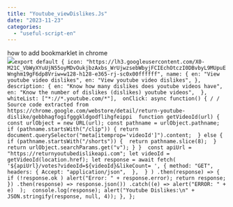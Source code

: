 ```yaml
---
title: "Youtube_viewDislikes.Js"
date: "2023-11-23"
categories: 
  - "useful-script-en"
---
```


how to add bookmarklet in chrome  
![](https://camo.githubusercontent.com/5f21e427a7d3ee887313a4f9b1ab033e6462db47ca299bf3f7e2d81a0ce854bd/68747470733a2f2f696d672e7765626e6f74732e636f6d2f323031392f30342f447261672d616e642d44726f702d4c696e6b732d696e2d4368726f6d652e706e67)`export default { icon: "https://lh3.googleusercontent.com/X0-M21C_VbWyXYuUjN55oyMDvOukjbzAxbs_WrUjwzsebWbyjFCIEchOtczI0DBvbyL9MUpuEWnghm19gF6dp8Vriw=w128-h128-e365-rj-sc0x00ffffff", name: { en: "View youtube video dislikes", en: "View youtube video dislikes", }, description: { en: "Know how many dislikes does youtube videos have",  en: "Know the number of dislikes (dislikes) youtube videos",  }, whiteList: ["*://*.youtube.com/*"],  onClick: async function() { / / Source code extracted from https://chrome.google.com/webstore/detail/return-youtube-dislike/gebbhagfogifgggkldgodflihgfeippi  function getVideoId(url) { const urlObject = new URL(url); const pathname = urlObject.pathname; if (pathname.startsWith("/clip")) { return document.querySelector("meta[itemprop='videoId']").content;  } else { if (pathname.startsWith("/shorts")) {  return pathname.slice(8);  } return urlObject.searchParams.get("v"); } }  const apiUrl = "https://returnyoutubedislikeapi.com"; let videoId = getVideoId(location.href); let response = await fetch( '${apiUrl}/votes?videoId=${videoId}&likeCount= ', { method: "GET", headers: { Accept: "application/json",  },  } ) .then(response) => {  if (!response.ok ) alert("Error: " + response.error); return response; }) .then(response) => response.json()) .catch((e) => alert("ERROR: " + e)  );  console.log(response); alert("Youtube Dislikes:\n" + JSON.stringify(response, null, 4)); }, };`
